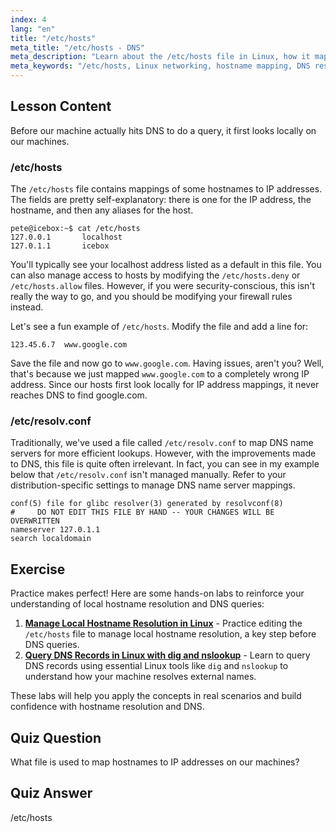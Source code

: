 ```yaml
---
index: 4
lang: "en"
title: "/etc/hosts"
meta_title: "/etc/hosts - DNS"
meta_description: "Learn about the /etc/hosts file in Linux, how it maps hostnames to IP addresses, and its role in DNS resolution. Understand basic network configuration."
meta_keywords: "/etc/hosts, Linux networking, hostname mapping, DNS resolution, Linux tutorial, beginner guide"
---
```


## Lesson Content

Before our machine actually hits DNS to do a query, it first looks locally on our machines.

### /etc/hosts

The `/etc/hosts` file contains mappings of some hostnames to IP addresses. The fields are pretty self-explanatory: there is one for the IP address, the hostname, and then any aliases for the host.

```plaintext
pete@icebox:~$ cat /etc/hosts
127.0.0.1       localhost
127.0.1.1       icebox
```

You'll typically see your localhost address listed as a default in this file. You can also manage access to hosts by modifying the `/etc/hosts.deny` or `/etc/hosts.allow` files. However, if you were security-conscious, this isn't really the way to go, and you should be modifying your firewall rules instead.

Let's see a fun example of `/etc/hosts`. Modify the file and add a line for:

```plaintext
123.45.6.7  www.google.com
```

Save the file and now go to `www.google.com`. Having issues, aren't you? Well, that's because we just mapped `www.google.com` to a completely wrong IP address. Since our hosts first look locally for IP address mappings, it never reaches DNS to find google.com.

### /etc/resolv.conf

Traditionally, we've used a file called `/etc/resolv.conf` to map DNS name servers for more efficient lookups. However, with the improvements made to DNS, this file is quite often irrelevant. In fact, you can see in my example below that `/etc/resolv.conf` isn't managed manually. Refer to your distribution-specific settings to manage DNS name server mappings.

```plaintext
conf(5) file for glibc resolver(3) generated by resolvconf(8)
#     DO NOT EDIT THIS FILE BY HAND -- YOUR CHANGES WILL BE OVERWRITTEN
nameserver 127.0.1.1
search localdomain
```

## Exercise

Practice makes perfect! Here are some hands-on labs to reinforce your understanding of local hostname resolution and DNS queries:

1. **[Manage Local Hostname Resolution in Linux](https://labex.io/labs/comptia-manage-local-hostname-resolution-in-linux-592792)** - Practice editing the `/etc/hosts` file to manage local hostname resolution, a key step before DNS queries.
2. **[Query DNS Records in Linux with dig and nslookup](https://labex.io/labs/comptia-query-dns-records-in-linux-with-dig-and-nslookup-592796)** - Learn to query DNS records using essential Linux tools like `dig` and `nslookup` to understand how your machine resolves external names.

These labs will help you apply the concepts in real scenarios and build confidence with hostname resolution and DNS.

## Quiz Question

What file is used to map hostnames to IP addresses on our machines?

## Quiz Answer

/etc/hosts
